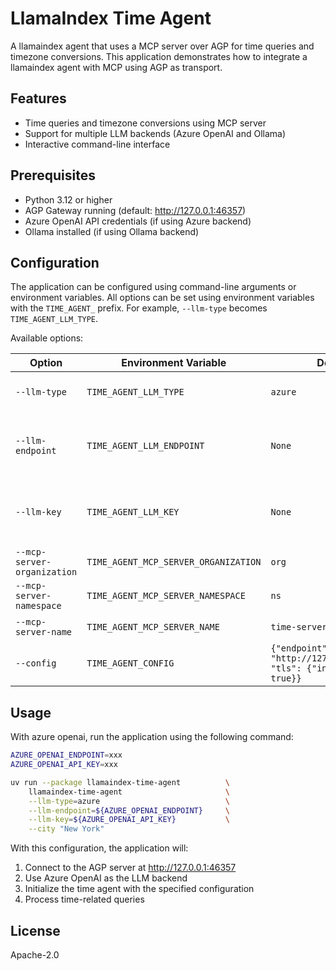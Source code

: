 # LlamaIndex Time Agent

A llamaindex agent that uses a MCP server over AGP for time queries and timezone conversions.
This application demonstrates how to integrate a llamaindex agent with MCP using
AGP as transport.

## Features

- Time queries and timezone conversions using MCP server
- Support for multiple LLM backends (Azure OpenAI and Ollama)
- Interactive command-line interface

## Prerequisites

- Python 3.12 or higher
- AGP Gateway running (default: http://127.0.0.1:46357)
- Azure OpenAI API credentials (if using Azure backend)
- Ollama installed (if using Ollama backend)

## Configuration

The application can be configured using command-line arguments or environment
variables. All options can be set using environment variables with the `TIME_AGENT_`
prefix. For example, `--llm-type` becomes `TIME_AGENT_LLM_TYPE`.

Available options:

| Option | Environment Variable | Default | Description |
|--------|---------------------|---------|-------------|
| `--llm-type` | `TIME_AGENT_LLM_TYPE` | `azure` | LLM backend type ("azure" or "ollama") |
| `--llm-endpoint` | `TIME_AGENT_LLM_ENDPOINT` | `None` | Azure OpenAI endpoint (for Azure backend) |
| `--llm-key` | `TIME_AGENT_LLM_KEY` | `None` | Azure OpenAI API key (for Azure backend) |
| `--mcp-server-organization` | `TIME_AGENT_MCP_SERVER_ORGANIZATION` | `org` | Organization name |
| `--mcp-server-namespace` | `TIME_AGENT_MCP_SERVER_NAMESPACE` | `ns` | Namespace |
| `--mcp-server-name` | `TIME_AGENT_MCP_SERVER_NAME` | `time-server` | MCP server name |
| `--config` | `TIME_AGENT_CONFIG` | `{"endpoint": "http://127.0.0.1:46357", "tls": {"insecure": true}}` | Configuration dictionary |

## Usage

With azure openai, run the application using the following command:

```bash
AZURE_OPENAI_ENDPOINT=xxx
AZURE_OPENAI_API_KEY=xxx

uv run --package llamaindex-time-agent          \
    llamaindex-time-agent                       \
    --llm-type=azure                            \
    --llm-endpoint=${AZURE_OPENAI_ENDPOINT}     \
    --llm-key=${AZURE_OPENAI_API_KEY}           \
    --city "New York"
```

With this configuration, the application will:

1. Connect to the AGP server at http://127.0.0.1:46357
2. Use Azure OpenAI as the LLM backend
3. Initialize the time agent with the specified configuration
4. Process time-related queries

## License

Apache-2.0
